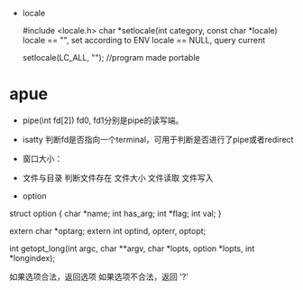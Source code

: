 * locale  

    #include <locale.h>
    char *setlocale(int category, const char *locale)
    locale == "", set according to ENV
    locale == NULL, query current

    setlocale(LC_ALL, ""); //program made portable

# apue

* pipe(int fd[2])  fd0, fd1分别是pipe的读写端。
* isatty 判断fd是否指向一个terminal，可用于判断是否进行了pipe或者redirect 
* 窗口大小： 

* 文件与目录
判断文件存在
文件大小
文件读取
文件写入

* option

struct option {
    char    *name;
    int     has_arg;
    int     *flag;
    int     val;
}

extern char *optarg;
extern int  optind, opterr, optopt;

int getopt_long(int argc, char **argv, char *lopts, 
            option *lopts, int *longindex);
 

如果选项合法，返回选项
如果选项不合法，返回 '?'
